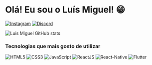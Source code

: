 
# Olá! Eu sou o Luís Miguel! 😁

[![Instagram](https://img.shields.io/badge/Instagram-E4405F?style=for-the-badge&logo=instagram&logoColor=white)](https://www.instagram.com/luismigueljacobus)
[![Discord](https://img.shields.io/badge/Discord-7289DA?style=for-the-badge&logo=discord&logoColor=white)](https://discord.gg/Q99s3XhF)

![Luis Miguel GitHub stats](https://github-readme-stats.vercel.app/api?username=Luis-Miguelj&show_icons=true&theme=light)

### Tecnologias que mais gosto de utilizar

<div style="display:inline-block">
    <img alt="HTML5" src="https://img.shields.io/badge/HTML5-E34F26?style=for-the-badge&logo=html5&logoColor=white">
    <img alt="CSS3" src="https://img.shields.io/badge/CSS3-1572B6?style=for-the-badge&logo=css3&logoColor=white">
    <img alt="JavaScript" src="https://img.shields.io/badge/JavaScript-323330?style=for-the-badge&logo=javascript&logoColor=F7DF1E">
    <img alt="ReactJS" src="https://img.shields.io/badge/React-20232A?style=for-the-badge&logo=react&logoColor=61DAFB">
    <img alt="React-Native" src="https://img.shields.io/badge/React_Native-20232A?style=for-the-badge&logo=react&logoColor=61DAFB">
    <img alt="Flutter" src="https://img.shields.io/badge/Flutter-02569B?style=for-the-badge&logo=flutter&logoColor=white">
</div>
